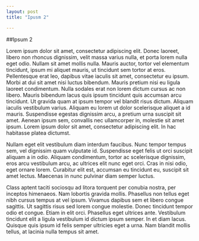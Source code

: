 ```yaml
---
layout: post
title: "Ipusm 2"

---
```


##Ipsum 2

Lorem ipsum dolor sit amet, consectetur adipiscing elit. Donec laoreet, libero non rhoncus dignissim, velit massa varius nulla, et porta lorem nulla eget odio. Nullam sit amet mollis nulla. Mauris auctor, tortor vel elementum tincidunt, ipsum mi aliquet mauris, ut tincidunt sem tortor at eros. Pellentesque erat leo, dapibus vitae iaculis sit amet, consectetur eu ipsum. Morbi at dui sit amet nisi luctus bibendum. Mauris pretium nisi eu ligula laoreet condimentum. Nulla sodales erat non lorem dictum cursus ac non libero. Mauris bibendum lacus quis ipsum tincidunt quis accumsan arcu tincidunt. Ut gravida quam at ipsum tempor vel blandit risus dictum. Aliquam iaculis vestibulum varius. Aliquam eu lorem ut dolor scelerisque aliquet a id mauris. Suspendisse egestas dignissim arcu, a pretium urna suscipit sit amet. Aenean ipsum sem, convallis nec ullamcorper in, molestie sit amet ipsum. Lorem ipsum dolor sit amet, consectetur adipiscing elit. In hac habitasse platea dictumst.

Nullam eget elit vestibulum diam interdum faucibus. Nunc tempor tempus sem, vel dignissim quam vulputate id. Suspendisse eget felis ut orci suscipit aliquam a in odio. Aliquam condimentum, tortor ac scelerisque dignissim, eros arcu vestibulum arcu, ac ultrices elit nunc eget orci. Cras in nisi odio, eget ornare lorem. Curabitur elit est, accumsan eu tincidunt eu, suscipit sit amet lectus. Maecenas in nunc pulvinar diam semper luctus.

Class aptent taciti sociosqu ad litora torquent per conubia nostra, per inceptos himenaeos. Nam lobortis gravida mollis. Phasellus non tellus eget nibh cursus tempus at vel ipsum. Vivamus dapibus sem et libero congue sagittis. Ut sagittis risus sed lorem congue molestie. Donec tincidunt tempor odio et congue. Etiam in elit orci. Phasellus eget ultrices ante. Vestibulum tincidunt elit a ligula vestibulum id dictum ipsum semper. In et diam lacus. Quisque quis ipsum id felis semper ultricies eget a urna. Nam blandit mollis tellus, at lacinia nulla tempus sit amet.